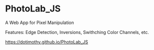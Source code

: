 # PhotoLab_JS

A Web App for Pixel Manipulation

Features: Edge Detection, Inversions, Swithching Color Channels, etc.

https://dotimothy.github.io/PhotoLab_JS
